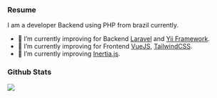 ### Resume 

I am a developer Backend using PHP from brazil currently.

- 👋 I’m currently improving for Backend [Laravel](https://laravel.com/) and [Yii Framework](https://www.yiiframework.com/).
- 📖 I’m currently improving for Frontend [VueJS](https://vuejs.org), [TailwindCSS](https://tailwindui.com).
- 🎨 I’m currently improving [Inertia.js](https://inertiajs.com/).

### Github Stats

<img src="https://github-readme-stats.vercel.app/api?username=yurineves92&show_icons=true&count_private=true&show_icons=true&include_all_commits=true">
